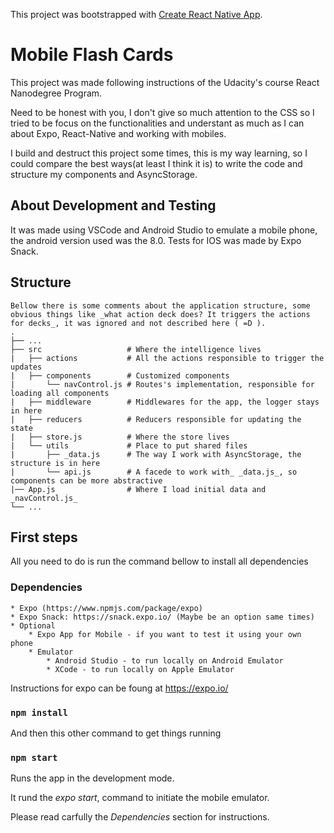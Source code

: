 This project was bootstrapped with [Create React Native App](https://github.com/react-community/create-react-native-app).

# Mobile Flash Cards

This project was made following instructions of the Udacity's course React Nanodegree Program.

Need to be honest with you, I don't give so much attention to the CSS so I tried to be focus on the functionalities and understant as much as I can about Expo, React-Native and working with mobiles.

I build and destruct this project some times, this is my way learning, so I could compare the best ways(at least I think it is) to write the code and structure my components and AsyncStorage.

## About Development and Testing

It was made using VSCode and Android Studio to emulate a mobile phone, the android version used was the 8.0. Tests for IOS was made by Expo Snack. 

## Structure

    Bellow there is some comments about the application structure, some obvious things like _what action deck does? It triggers the actions for decks_, it was ignored and not described here ( =D ).  
    .
    ├── ...
    ├── src                   # Where the intelligence lives
    |   ├── actions           # All the actions responsible to trigger the updates
    |   ├── components        # Customized components 
    |       └── navControl.js # Routes's implementation, responsible for loading all components
    |   ├── middleware        # Middlewares for the app, the logger stays in here
    |   ├── reducers          # Reducers responsible for updating the state
    |   ├── store.js          # Where the store lives
    |   └── utils             # Place to put shared files
    |       ├── _data.js      # The way I work with AsyncStorage, the structure is in here
    |       └── api.js        # A facede to work with_ _data.js_, so components can be more abstractive
    |── App.js                # Where I load initial data and _navControl.js_
    └── ...

## First steps

All you need to do is run the command bellow to install all dependencies

### Dependencies

    * Expo (https://www.npmjs.com/package/expo)
    * Expo Snack: https://snack.expo.io/ (Maybe be an option same times)
    * Optional
        * Expo App for Mobile - if you want to test it using your own phone
        * Emulator
            * Android Studio - to run locally on Android Emulator
            * XCode - to run locally on Apple Emulator

Instructions for expo can be foung at https://expo.io/

### `npm install`

And then this other command to get things running

### `npm start`

Runs the app in the development mode.<br>

It rund the _expo start_, command to initiate the mobile emulator.

Please read carfully the _Dependencies_ section for instructions.